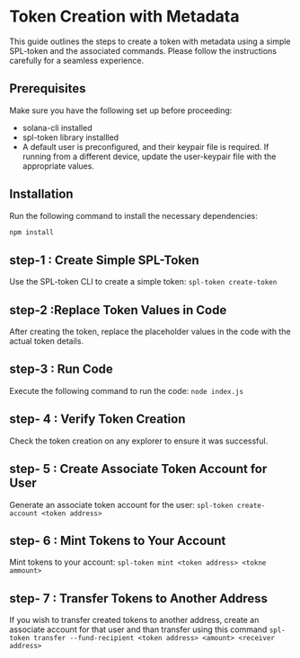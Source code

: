 # Token Creation with Metadata

This guide outlines the steps to create a token with metadata using a simple SPL-token and the associated commands. Please follow the instructions carefully for a seamless experience.

## Prerequisites

Make sure you have the following set up before proceeding:

- solana-cli installed
- spl-token library installled
- A default user is preconfigured, and their keypair file is required. If running from a different device, update the user-keypair file with the appropriate values.

## Installation

Run the following command to install the necessary dependencies:

```bash
npm install

```

## step-1 : Create Simple SPL-Token

Use the SPL-token CLI to create a simple token:
`spl-token create-token `

## step-2 :Replace Token Values in Code

After creating the token, replace the placeholder values in the code with the actual token details.

## step-3 : Run Code

Execute the following command to run the code:
`node index.js`

## step- 4 : Verify Token Creation

Check the token creation on any explorer to ensure it was successful.

## step- 5 : Create Associate Token Account for User

Generate an associate token account for the user:
`spl-token create-account <token address>`

## step- 6 : Mint Tokens to Your Account

Mint tokens to your account:
`spl-token mint <token address> <tokne ammount>`

## step- 7 : Transfer Tokens to Another Address

If you wish to transfer created tokens to another address, create an associate account for that user and than transfer using this command
`spl-token transfer --fund-recipient <token address> <amount> <receiver address> `
